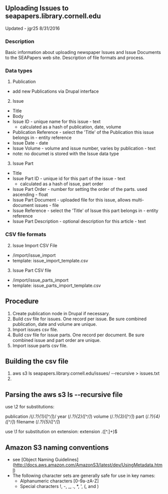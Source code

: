 ## Uploading Issues to seapapers.library.cornell.edu

Updated - jgr25 8/31/2016

### Description

Basic information about uploading newspaper Issues and Issue Documents to the SEAPapers web site. Description of file formats and process.

### Data types

1. Publication
  * add new Publications via Drupal interface
2. Issue
  * Title
  * Body
  * Issue ID - unique name for this issue - text
    * calculated as a hash of publication, date, volume
  * Publication Reference - select the 'Title' of the Publication this issue belongs in - entity reference
  * Issue Date - date
  * Issue Volume - volume and issue number, varies by publication - text
  * note: no documet is stored with the Issue data type
3. Issue Part
  * Title
  * Issue Part ID - unique id for this part of the issue - text
    * calculated as a hash of issue, part order
  * Issue Part Order - number for setting the order of the parts. used ascending - float
  * Issue Part Document - uploaded file for this issue, allows multi-document issues - file
  * Issue Reference - select the 'Title' of Issue this part belongs in - entity reference
  * Issue Part Description - optional description for this article - text

### CSV file formats

2. Issue Import CSV File
  * /import/issue_import
  * template: issue_import_template.csv
3. Issue Part CSV file
  * /import/issue_parts_import
  * template: issue_parts_import_template.csv

## Procedure

1. Create publication node in Drupal if necessary.
2. Build csv file for issues. One record per issue. Be sure combined publication, date and volume are unique.
3. Import issues csv file.
4. Build csv file for issue parts. One record per document. Be sure combined issue and part order are unique.
5. Import issue parts csv file.

## Building the csv file

1. aws s3 ls seapapers.library.cornell.edu/issues/ --recursive > issues.txt
2.

## Parsing the aws s3 ls --recursive file

use \2 for substitutions:

publication /(\/.*?){1}([^\/]*)/
year (\/.*?){2}([^\/]*)
volume (\/.*?){3}([^\/]*)
part (\/.*?){4}([^\/]*)
filename (\/.*?){5}([^\/]*)

use \1 for substitution on extension:
extension \.([^\.]+)$

## Amazon S3 naming conventions

- see [Object Naming Guidelines] (http://docs.aws.amazon.com/AmazonS3/latest/dev/UsingMetadata.html)
- The following character sets are generally safe for use in key names:
  - Alphanumeric characters [0-9a-zA-Z]
  - Special characters !, -, _, ., *, ', (, and )


